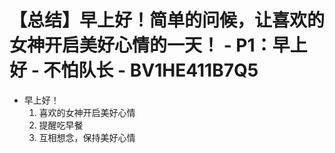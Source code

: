 # 【总结】早上好！简单的问候，让喜欢的女神开启美好心情的一天！ - P1：早上好 - 不怕队长 - BV1HE411B7Q5

-   早上好！
    1.  喜欢的女神开启美好心情
    2.  提醒吃早餐
    3.  互相想念，保持美好心情